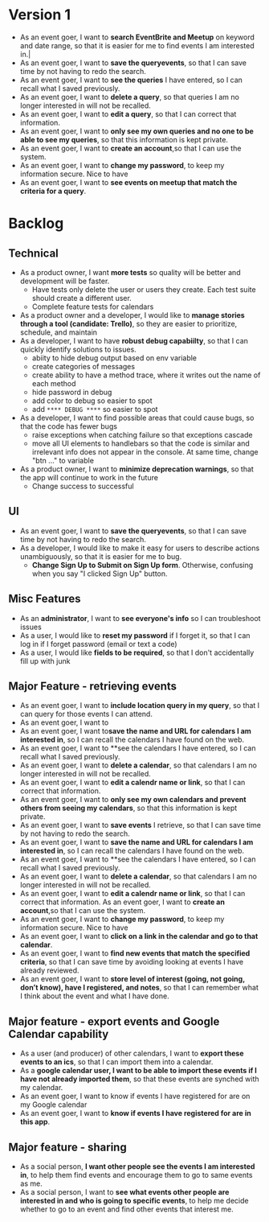 # Version 1

  - As an event goer, I  want to **search EventBrite and Meetup** on keyword and date range, so that it is easier for me to find events I am interested in.|
  - As an event goer, I want to **save the queryevents**, so that I can save time by not having to redo the search.
  - As an event goer, I want to **see the queries** I have entered, so I can recall what I saved previously.
  - As an event goer, I want to **delete a query**, so that queries I am no longer interested in will not be recalled.
  - As an event goer, I want to **edit a query**, so that I can correct that information.
  - As an event goer, I want to **only see my own queries and no one to be able to see my queries**, so that this information is kept private.
  - As an event goer, I want to **create an account**,so that I can use the system.
  - As an event goer, I want to **change my password**, to keep my information secure.
  Nice to have
  - As an event goer, I want to **see events on meetup that match the criteria for a query**.

# Backlog
## Technical
- As a product owner, I want **more tests** so quality will be better and development will be faster.
  - Have tests only delete the user or users they create.  Each test suite should create a different user.
  - Complete feature tests for calendars
- As a product owner and a developer, I would like to **manage stories through a tool (candidate: Trello)**, so they are easier to prioritize, schedule, and maintain
- As a developer, I want to have **robust debug capabiilty**, so that I can quickly identify solutions to issues.
  - abiity to hide debug output based on env variable
  - create categories of messages
  - create ability to have a method trace, where it writes out the name of each method
  - hide password in debug
  - add color to debug so easier to spot
  - add `**** DEBUG ****` so easier to spot
- As a developer, I want to find possible areas that could cause bugs, so that the code has fewer bugs
  - raise exceptions when catching failure so that exceptions cascade
  - move all UI elements to handlebars so that the code is similar and irrelevant info does not appear in the console.  At same time, change "btn ..." to variable
- As a product owner, I want to **minimize deprecation warnings**, so that the app will continue to work in the future
  - Change success to successful

## UI
- As an event goer, I want to **save the queryevents**, so that I can save time by not having to redo the search.
- As a developer, I would like to make it easy for users to describe actions unambiguously, so that it is easier for me to bug.
  - **Change Sign Up to Submit on Sign Up form**.  Otherwise, confusing when you say "I clicked Sign Up" button.


## Misc Features
- As an **administrator**, I want to **see everyone's info** so I can troubleshoot issues
- As a user, I would like to **reset my password** if I forget it, so that I can log in if I forget password (email or text a code)
- As a user, I would like **fields to be required**, so that I don't accidentally fill up with junk

## Major Feature - retrieving events
- As an event goer, I want to **include location query in my query**, so that I can query for those events I can attend.
- As an event goer, I want to
- As an event goer, I want to**save the name and URL for calendars I am interested in**, so I can recall the calendars I have found on the web.
- As an event goer, I want to **see the calendars I have entered, so I can recall what I saved previously.
- As an event goer, I want to **delete a calendar**, so that calendars I am no longer interested in will not be recalled.
- As an event goer, I want to **edit a calendr name or link**, so that I can correct that information.
- As an event goer, I want to **only see my own calendars and prevent others from seeing my calendars**, so that this information is kept private.
- As an event goer, I want to **save events** I retrieve, so that I can save time by not having to redo the search.
- As an event goer, I want to **save the name and URL for calendars I am interested in**, so I can recall the calendars I have found on the web.
- As an event goer, I want to **see the calendars I have entered, so I can recall what I saved previously.
- As an event goer, I want to **delete a calendar**, so that calendars I am no longer interested in will not be recalled.
- As an event goer, I want to **edit a calendr name or link**, so that I can correct that information.
 As an event goer, I want to **create an account**,so that I can use the system.
- As an event goer, I want to **change my password**, to keep my information secure.
Nice to have
- As an event goer, I want to **click on a link in the calendar and go to that calendar**.
- As an event goer, I want to **find new events that match the specified criteria**, so that I can save time by avoiding looking at events I have already reviewed.
-  As an event goer, I want to **store level of interest (going, not going, don’t know), have I registered, and notes**, so that I can remember what I think about the event and what I have done.

## Major feature - export events and Google Calendar capability
- As a user (and producer) of other calendars, I want to **export these events to an ics**, so that I can import them into a calendar.
- As a **google calendar user, I want to be able to import these events if I have not already imported them**, so that these events are synched with my calendar.
- As an event goer, I want to know if events I have registered for are on my Google calendar
- As an event goer, I want to **know if events I have registered for are in this app**.

## Major feature - sharing

- As a social person, **I want other people see the events I am interested in**, to help them find events and encourage them to go to same events as me.
- As a social person, I want to **see what events other people are interested in and who is going to specific events**, to help me decide whether to go to an event and find other events that interest me.
